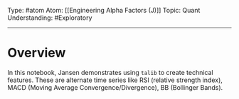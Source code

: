 Type: #atom
Atom: [[Engineering Alpha Factors (J)]]
Topic: Quant 
Understanding: #Exploratory 

----
# Overview

In this notebook, Jansen demonstrates using `talib` to create technical features. These are alternate time series like RSI (relative strength index), MACD (Moving Average Convergence/Divergence), BB (Bollinger Bands).